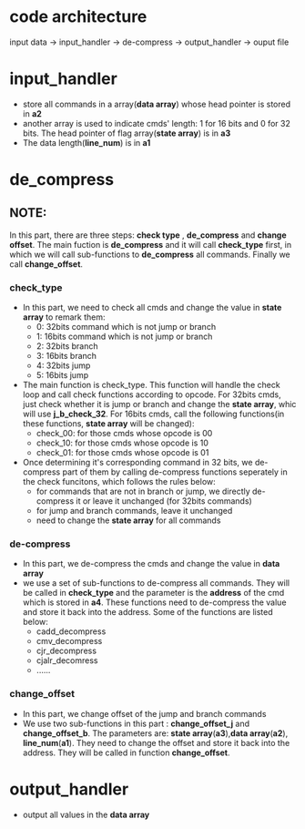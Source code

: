 # code architecture

input data -> input_handler ->  de-compress -> output_handler -> ouput file

# input_handler
* store all commands in a array(**data array**) whose head pointer is stored in **a2**
* another array is used to indicate cmds' length: 1 for 16 bits and 0 for 32 bits. The head pointer of flag array(**state array**) is in **a3**
* The data length(**line_num**) is in **a1**

# de_compress
## NOTE:
In this part, there are three steps: **check type** , **de_compress** and **change offset**. The main fuction is **de_compress** and it will call **check_type** first, in which we will call sub-functions to **de_compress** all commands. Finally we call **change_offset**.

### check_type
* In this part, we need to check all cmds and change the value in **state array** to remark them:
  * 0: 32bits command which is not jump or branch  
  * 1: 16bits command which is not jump or branch
  * 2: 32bits branch
  * 3: 16bits branch
  * 4: 32bits jump
  * 5: 16bits jump
* The main function is check_type. This function will handle the check loop and call check functions according to opcode. For 32bits cmds, just check whether it is jump or branch and change the **state array**, whic will use **j_b_check_32**. For 16bits cmds, call the following functions(in these functions, **state array** will be changed):
  * check_00: for those cmds whose opcode is 00
  * check_10: for those cmds whose opcode is 10
  * check_01: for those cmds whose opcode is 01
* Once determining it's corresponding command in 32 bits, we de-compress part of them by calling de-compress functions seperately in the check funcitons, which follows the rules below:
  * for commands that are not in branch or jump, we directly de-compress it or leave it unchanged (for 32bits commands)
  * for jump and branch commands, leave it unchanged
  * need to change the **state array** for all commands

### de-compress
* In this part, we de-compress the cmds and change the value in **data array**
* we use a set of sub-functions to de-compress all commands. They will be called in **check_type** and the parameter is the **address** of the cmd which is stored in **a4**. These functions need to de-compress the value and store it back into the address. Some of the functions are listed below:
  * cadd_decompress
  * cmv_decompress
  * cjr_decompress
  * cjalr_decomress
  * ......

### change_offset
* In this part, we change offset of the jump and branch commands
* We use two sub-functions in this part :  **change_offset_j** and **change_offset_b**. The parameters are: **state array**(**a3**),**data array**(**a2**), **line_num**(**a1**). They need to change the offset and store it back into the address. They will be called in function **change_offset**. 

# output_handler
* output all values in the **data array**